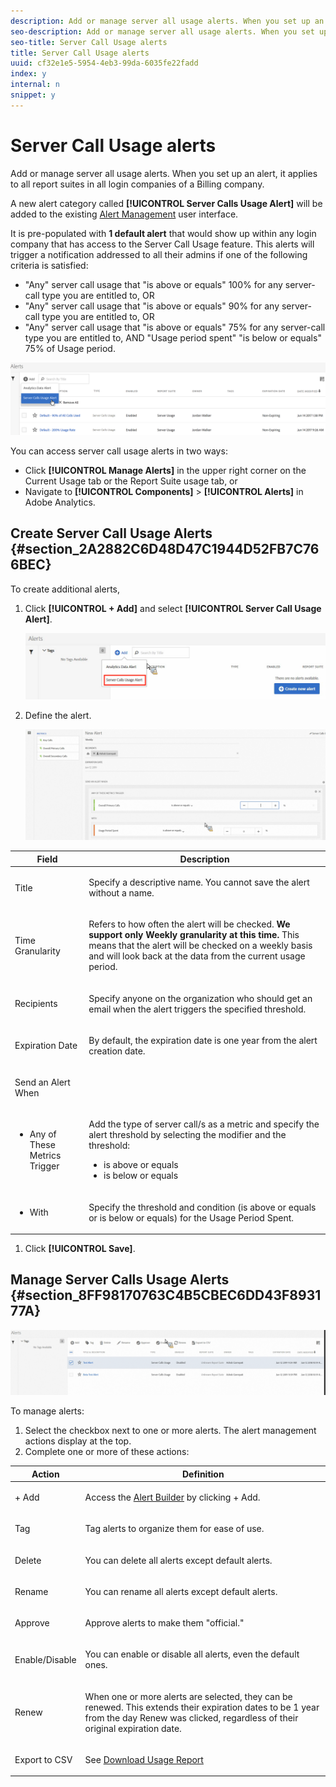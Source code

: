 ```yaml
---
description: Add or manage server all usage alerts. When you set up an alert, it applies to all report suites in all login companies of a Billing company.
seo-description: Add or manage server all usage alerts. When you set up an alert, it applies to all report suites in all login companies of a Billing company.
seo-title: Server Call Usage alerts
title: Server Call Usage alerts
uuid: cf32e1e5-5954-4eb3-99da-6035fe22fadd
index: y
internal: n
snippet: y
---
```


# Server Call Usage alerts

Add or manage server all usage alerts. When you set up an alert, it applies to all report suites in all login companies of a Billing company.

A new alert category called **[!UICONTROL Server Calls Usage Alert]** will be added to the existing [Alert Management](https://marketing.adobe.com/resources/help/en_US/analytics/analysis-workspace/intellligent_alerts.html) user interface.

It is pre-populated with **1 default alert** that would show up within any login company that has access to the Server Call Usage feature. This alerts will trigger a notification addressed to all their admins if one of the following criteria is satisfied:

* "Any" server call usage that "is above or equals" 100% for any server-call type you are entitled to, OR 
* "Any" server call usage that "is above or equals" 90% for any server-call type you are entitled to, OR 
* "Any" server call usage that "is above or equals" 75% for any server-call type you are entitled to, AND "Usage period spent" "is below or equals" 75% of Usage period.

![](assets/alerts.png)

You can access server call usage alerts in two ways:

* Click **[!UICONTROL Manage Alerts]** in the upper right corner on the Current Usage tab or the Report Suite usage tab, or 
* Navigate to **[!UICONTROL Components]** > **[!UICONTROL Alerts]** in Adobe Analytics.

## Create Server Call Usage Alerts {#section_2A2882C6D48D47C1944D52FB7C766BEC}

To create additional alerts,

1. Click **[!UICONTROL + Add]** and select **[!UICONTROL Server Call Usage Alert]**.

   ![](assets/server_call_alert.png)

1. Define the alert.

   ![](assets/sc_alert.png)

<table id="table_B855DB561EC9473EAC5A838389075606"> 
 <thead> 
  <tr> 
   <th class="entry" colspan="2"> Field </th> 
   <th class="entry" colspan="2"> Description </th> 
  </tr>
 </thead>
 <tbody> 
  <tr> 
   <td colspan="2"> <p>Title </p> </td> 
   <td colspan="2"> <p>Specify a descriptive name. You cannot save the alert without a name. </p> </td> 
  </tr> 
  <tr> 
   <td colspan="2"> <p>Time Granularity </p> </td> 
   <td colspan="2"> <p>Refers to how often the alert will be checked. <b>We support only Weekly granularity at this time.</b> This means that the alert will be checked on a weekly basis and will look back at the data from the current usage period. </p> </td> 
  </tr> 
  <tr> 
   <td colspan="2"> <p>Recipients </p> </td> 
   <td colspan="2"> <p>Specify anyone on the organization who should get an email when the alert triggers the specified threshold. </p> </td> 
  </tr> 
  <tr> 
   <td colspan="2"> <p>Expiration Date </p> </td> 
   <td colspan="2"> <p>By default, the expiration date is one year from the alert creation date. </p> </td> 
  </tr> 
  <tr> 
   <td colspan="2"> <p>Send an Alert When </p> </td> 
   <td colspan="2"> </td> 
  </tr> 
  <tr> 
   <td colspan="2"> 
    <ul id="ul_B78C5BED460D4126A4E835D7489F699C"> 
     <li id="li_41251882CE7E4B1F9BE0C5A1987BBFB1">Any of These Metrics Trigger </li> 
    </ul> </td> 
   <td colspan="2"> <p>Add the type of server call/s as a metric and specify the alert threshold by selecting the modifier and the threshold: </p> 
    <ul id="ul_43E5900EDBFC4643AD88A579FEB8D3E9"> 
     <li id="li_F6BFB591CD4F41A5B7AB47902CFEE230">is above or equals </li> 
     <li id="li_FCEDF4C639014D84A30AAAFE27A06734">is below or equals </li> 
    </ul> </td> 
  </tr> 
  <tr> 
   <td colspan="2"> 
    <ul id="ul_552579F35F5C441488E69991300CF236"> 
     <li id="li_6B0095B814A54CDABD28802CD1C84AFA">With </li> 
    </ul> </td> 
   <td colspan="2"> <p>Specify the threshold and condition (is above or equals or is below or equals) for the Usage Period Spent. </p> </td> 
  </tr> 
 </tbody> 
</table>

1. Click **[!UICONTROL Save]**.

## Manage Server Calls Usage Alerts {#section_8FF98170763C4B5CBEC6DD43F893177A}

![](assets/alert_mgmt.png)

To manage alerts:

1. Select the checkbox next to one or more alerts. The alert management actions display at the top. 
1. Complete one or more of these actions: 

<table id="table_2735B4402B9A4F6BBBFA10A1400C86A4"> 
 <thead> 
  <tr> 
   <th colname="col1" class="entry"> Action </th> 
   <th colname="col2" class="entry"> Definition </th> 
  </tr>
 </thead>
 <tbody> 
  <tr> 
   <td colname="col1"> <p>+ Add </p> </td> 
   <td colname="col2"> <p>Access the <a href="../c-server-call-usage/scu-alerts.md#section_2A2882C6D48D47C1944D52FB7C766BEC" format="dita" scope="local"> Alert Builder</a> by clicking <span class="uicontrol"> + Add</span>. </p> </td> 
  </tr> 
  <tr> 
   <td colname="col1"> <p>Tag </p> </td> 
   <td colname="col2"> <p>Tag alerts to organize them for ease of use. </p> </td> 
  </tr> 
  <tr> 
   <td colname="col1"> <p>Delete </p> </td> 
   <td colname="col2"> <p>You can delete all alerts except default alerts. </p> </td> 
  </tr> 
  <tr> 
   <td colname="col1"> <p>Rename </p> </td> 
   <td colname="col2"> <p>You can rename all alerts except default alerts. </p> </td> 
  </tr> 
  <tr> 
   <td colname="col1"> <p>Approve </p> </td> 
   <td colname="col2"> <p>Approve alerts to make them "official." </p> </td> 
  </tr> 
  <tr> 
   <td colname="col1"> <p>Enable/Disable </p> </td> 
   <td colname="col2"> <p>You can enable or disable all alerts, even the default ones. </p> </td> 
  </tr> 
  <tr> 
   <td colname="col1"> <p>Renew </p> </td> 
   <td colname="col2"> <p> When one or more alerts are selected, they can be renewed. This extends their expiration dates to be 1 year from the day <span class="uicontrol"> Renew</span> was clicked, regardless of their original expiration date. </p> </td> 
  </tr> 
  <tr> 
   <td colname="col1"> <p>Export to CSV </p> </td> 
   <td colname="col2"> <p>See <a href="../c-server-call-usage/report-suite-usage.md#section_D7345660B5E043CD8850954216509A3D" format="dita" scope="local"> Download Usage Report</a> </p> </td> 
  </tr> 
 </tbody> 
</table>

